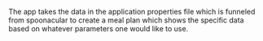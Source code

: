 The app takes the data in the application properties file which is funneled from spoonacular to create a meal plan which shows the specific data based on whatever parameters one would like to use. 
